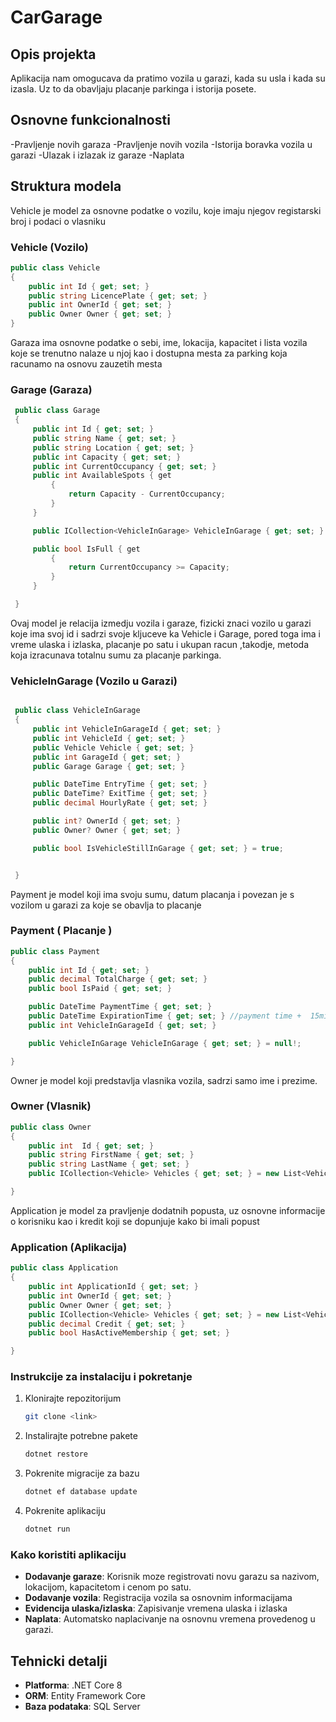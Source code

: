 # CarGarage
## Opis projekta 
Aplikacija nam omogucava da pratimo vozila u garazi, kada su usla i kada su izasla. Uz to da obavljaju placanje parkinga i istorija posete.

## Osnovne funkcionalnosti
-Pravljenje novih garaza 
-Pravljenje novih vozila
-Istorija boravka vozila u garazi
-Ulazak i izlazak iz garaze
-Naplata

## Struktura modela

Vehicle je model za osnovne podatke o vozilu, koje imaju njegov registarski broj i podaci o vlasniku
### Vehicle (Vozilo)
```csharp
public class Vehicle
{
    public int Id { get; set; } 
    public string LicencePlate { get; set; }
    public int OwnerId { get; set; }         
    public Owner Owner { get; set; }       
}
```
Garaza ima osnovne podatke o sebi, ime, lokacija, kapacitet i lista vozila koje se trenutno nalaze u njoj kao i dostupna mesta za parking koja racunamo na osnovu zauzetih mesta 
### Garage (Garaza)
```csharp
 public class Garage
 {
     public int Id { get; set; }
     public string Name { get; set; }
     public string Location { get; set; }
     public int Capacity { get; set; }
     public int CurrentOccupancy { get; set; }
     public int AvailableSpots { get
         {
             return Capacity - CurrentOccupancy;
         } 
     }

     public ICollection<VehicleInGarage> VehicleInGarage { get; set; } = new List<VehicleInGarage>();

     public bool IsFull { get
         {
             return CurrentOccupancy >= Capacity;
         }
     }

 }
```

Ovaj model je relacija izmedju vozila i garaze, fizicki znaci vozilo u garazi koje ima svoj id i sadrzi svoje kljuceve ka Vehicle i Garage, pored toga ima i vreme ulaska i izlaska, placanje po satu i ukupan racun
,takodje, metoda koja izracunava totalnu sumu za placanje parkinga.
### VehicleInGarage (Vozilo u Garazi)
```csharp

 public class VehicleInGarage
 {
     public int VehicleInGarageId { get; set; }
     public int VehicleId { get; set; }
     public Vehicle Vehicle { get; set; }
     public int GarageId { get; set; }
     public Garage Garage { get; set; }   

     public DateTime EntryTime { get; set; }
     public DateTime? ExitTime { get; set; }
     public decimal HourlyRate { get; set; }

     public int? OwnerId { get; set; }
     public Owner? Owner { get; set; }

     public bool IsVehicleStillInGarage { get; set; } = true;


 }
```

Payment je model koji ima svoju sumu, datum placanja i povezan je s vozilom u garazi za koje se obavlja to placanje
### Payment ( Placanje )
```csharp
public class Payment
{
    public int Id { get; set; }
    public decimal TotalCharge { get; set; }
    public bool IsPaid { get; set; }

    public DateTime PaymentTime { get; set; }
    public DateTime ExpirationTime { get; set; } //payment time +  15min  ili krece novi obracun
    public int VehicleInGarageId { get; set; }

    public VehicleInGarage VehicleInGarage { get; set; } = null!;

}
```

Owner je model koji predstavlja vlasnika vozila, sadrzi samo ime i prezime.
### Owner (Vlasnik)
```csharp
public class Owner
{
    public int  Id { get; set; }
    public string FirstName { get; set; }
    public string LastName { get; set; }
    public ICollection<Vehicle> Vehicles { get; set; } = new List<Vehicle>();

}
```
Application je model za pravljenje dodatnih popusta, uz osnovne informacije o korisniku kao i kredit koji se dopunjuje kako bi imali popust
### Application (Aplikacija)
```csharp
public class Application
{
    public int ApplicationId { get; set; }
    public int OwnerId { get; set; }
    public Owner Owner { get; set; }
    public ICollection<Vehicle> Vehicles { get; set; } = new List<Vehicle>();
    public decimal Credit { get; set; }
    public bool HasActiveMembership { get; set; }

}
```
### Instrukcije za instalaciju i pokretanje
1. Klonirajte repozitorijum
   ```bash
   git clone <link>
   ```
2. Instalirajte potrebne pakete
   ```bash
   dotnet restore
   ```
3. Pokrenite migracije za bazu
   ```bash
   dotnet ef database update
   ```
4. Pokrenite aplikaciju
   ```bash
   dotnet run
   ```

### Kako koristiti aplikaciju
- **Dodavanje garaze**: Korisnik moze registrovati novu garazu sa nazivom, lokacijom, kapacitetom i cenom po satu.
- **Dodavanje vozila**: Registracija vozila sa osnovnim informacijama
- **Evidencija ulaska/izlaska**: Zapisivanje vremena ulaska i izlaska
- **Naplata**: Automatsko naplacivanje na osnovnu vremena provedenog u garazi.

## Tehnicki detalji
- **Platforma**: .NET Core 8
- **ORM**: Entity Framework Core
- **Baza podataka**: SQL Server
